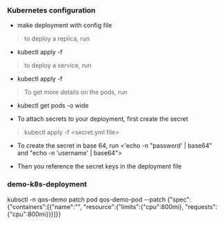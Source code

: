### Kubernetes configuration
* make deployment with config file
> to deploy a replica, run
- kubectl apply -f <deployment file name>

> to deploy a service, run
- kubectl apply -f <service file name>

> To get more details on the pods, run
- kubectl get pods -o wide

* To attach secrets to your deployment, first create the secret
> kubectl apply -f <secret.yml file>
* To create the secret in base 64, run <'echo -n "password' | base64" and "echo -n 'username' | base64">

- Then you reference the secret keys in the deployment file

### demo-k8s-deployment

kubsctl -n qos-demo patch pod qos-demo-pod --patch {"spec":{"containers":[{"name":"", "resource":{"limits":{"cpu":800mi}, "requests":{"cpu":800mi}}}]}}
